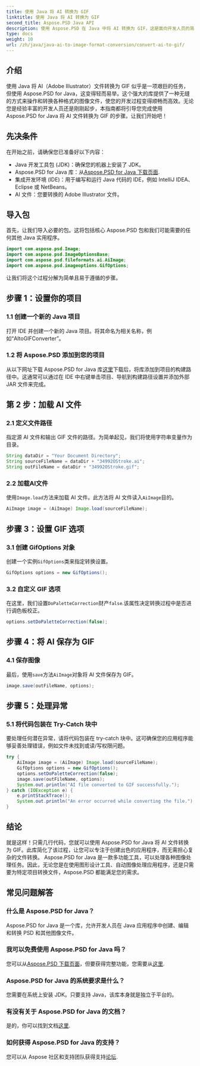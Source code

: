 ```yaml
---
title: 使用 Java 将 AI 转换为 GIF
linktitle: 使用 Java 将 AI 转换为 GIF
second_title: Aspose.PSD Java API
description: 使用 Aspose.PSD 在 Java 中将 AI 转换为 GIF，这是面向开发人员的简单、高效指南。了解无缝转换的先决条件、步骤和常见问题解答。
type: docs
weight: 10
url: /zh/java/java-ai-to-image-format-conversion/convert-ai-to-gif/
---
```

## 介绍
使用 Java 将 AI（Adobe Illustrator）文件转换为 GIF 似乎是一项艰巨的任务，但使用 Aspose.PSD for Java，这变得轻而易举。这个强大的库提供了一种无缝的方式来操作和转换各种格式的图像文件，使您的开发过程变得顺畅而高效。无论您是经验丰富的开发人员还是刚刚起步，本指南都将引导您完成使用 Aspose.PSD for Java 将 AI 文件转换为 GIF 的步骤。让我们开始吧！
## 先决条件
在开始之前，请确保您已准备好以下内容：
- Java 开发工具包 (JDK)：确保您的机器上安装了 JDK。
- Aspose.PSD for Java 库：从[Aspose.PSD for Java 下载页面](https://releases.aspose.com/psd/java/).
- 集成开发环境 (IDE)：用于编写和运行 Java 代码的 IDE，例如 IntelliJ IDEA、Eclipse 或 NetBeans。
- AI 文件：您要转换的 Adobe Illustrator 文件。
## 导入包
首先，让我们导入必要的包。这将包括核心 Aspose.PSD 包和我们可能需要的任何其他 Java 实用程序。
```java
import com.aspose.psd.Image;
import com.aspose.psd.ImageOptionsBase;
import com.aspose.psd.fileformats.ai.AiImage;
import com.aspose.psd.imageoptions.GifOptions;
```
让我们将这个过程分解为简单且易于遵循的步骤。
## 步骤 1：设置你的项目
### 1.1 创建一个新的 Java 项目
打开 IDE 并创建一个新的 Java 项目。将其命名为相关名称，例如“AItoGIFConverter”。
### 1.2 将 Aspose.PSD 添加到您的项目
从以下网址下载 Aspose.PSD for Java 库[这里](https://releases.aspose.com/psd/java/)下载后，将库添加到项目的构建路径中。这通常可以通过在 IDE 中右键单击项目、导航到构建路径设置并添加外部 JAR 文件来完成。
## 第 2 步：加载 AI 文件
### 2.1 定义文件路径
指定源 AI 文件和输出 GIF 文件的路径。为简单起见，我们将使用字符串变量作为目录。
```java
String dataDir = "Your Document Directory";
String sourceFileName = dataDir + "34992OStroke.ai";
String outFileName = dataDir + "34992OStroke.gif";
```
### 2.2 加载AI文件
使用`Image.load`方法来加载 AI 文件。此方法将 AI 文件读入`AiImage`目的。
```java
AiImage image = (AiImage) Image.load(sourceFileName);
```
## 步骤 3：设置 GIF 选项
### 3.1 创建 GifOptions 对象
创建一个实例`GifOptions`类来指定转换设置。
```java
GifOptions options = new GifOptions();
```
### 3.2 自定义 GIF 选项
在这里，我们设置`DoPaletteCorrection`财产`false`.该属性决定转换过程中是否进行调色板校正。
```java
options.setDoPaletteCorrection(false);
```
## 步骤 4：将 AI 保存为 GIF
### 4.1 保存图像
最后，使用`save`方法`AiImage`对象将 AI 文件保存为 GIF。
```java
image.save(outFileName, options);
```
## 步骤 5：处理异常
### 5.1 将代码包装在 Try-Catch 块中
要处理任何潜在异常，请将代码包装在 try-catch 块中。这可确保您的应用程序能够妥善处理错误，例如文件未找到或读/写权限问题。
```java
try {
    AiImage image = (AiImage) Image.load(sourceFileName);
    GifOptions options = new GifOptions();
    options.setDoPaletteCorrection(false);
    image.save(outFileName, options);
    System.out.println("AI file converted to GIF successfully.");
} catch (IOException e) {
    e.printStackTrace();
    System.out.println("An error occurred while converting the file.");
}
```
## 结论
就是这样！只需几行代码，您就可以使用 Aspose.PSD for Java 将 AI 文件转换为 GIF。此库简化了该过程，让您可以专注于创建出色的应用程序，而无需担心复杂的文件转换。 
Aspose.PSD for Java 是一款多功能工具，可以处理各种图像处理任务。因此，无论您是在使用图形设计工具、自动图像处理应用程序，还是只需要为特定项目转换文件，Aspose.PSD 都能满足您的需求。
## 常见问题解答
### 什么是 Aspose.PSD for Java？
Aspose.PSD for Java 是一个库，允许开发人员在 Java 应用程序中创建、编辑和转换 PSD 和其他图像文件。
### 我可以免费使用 Aspose.PSD for Java 吗？
您可以从[Aspose.PSD 下载页面](https://releases.aspose.com/)，但要获得完整功能，您需要从[这里](https://purchase.aspose.com/buy).
### Aspose.PSD for Java 的系统要求是什么？
您需要在系统上安装 JDK。只要支持 Java，该库本身就是独立于平台的。
### 有没有关于 Aspose.PSD for Java 的文档？
是的，你可以找到文档[这里](https://reference.aspose.com/psd/java/).
### 如何获得 Aspose.PSD for Java 的支持？
您可以从 Aspose 社区和支持团队获得支持[论坛](https://forum.aspose.com/c/psd/34).